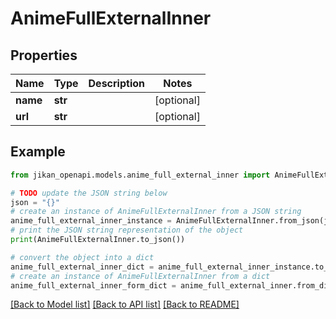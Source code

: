 # AnimeFullExternalInner


## Properties

Name | Type | Description | Notes
------------ | ------------- | ------------- | -------------
**name** | **str** |  | [optional] 
**url** | **str** |  | [optional] 

## Example

```python
from jikan_openapi.models.anime_full_external_inner import AnimeFullExternalInner

# TODO update the JSON string below
json = "{}"
# create an instance of AnimeFullExternalInner from a JSON string
anime_full_external_inner_instance = AnimeFullExternalInner.from_json(json)
# print the JSON string representation of the object
print(AnimeFullExternalInner.to_json())

# convert the object into a dict
anime_full_external_inner_dict = anime_full_external_inner_instance.to_dict()
# create an instance of AnimeFullExternalInner from a dict
anime_full_external_inner_form_dict = anime_full_external_inner.from_dict(anime_full_external_inner_dict)
```
[[Back to Model list]](../README.md#documentation-for-models) [[Back to API list]](../README.md#documentation-for-api-endpoints) [[Back to README]](../README.md)


